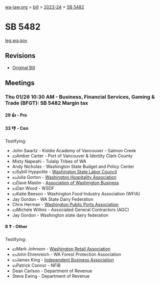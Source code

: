 [wa-law.org](/) > [bill](/bill/) > [2023-24](/bill/2023-24/) > [SB 5482](/bill/2023-24/sb/5482/)

# SB 5482
[leg.wa.gov](https://app.leg.wa.gov/billsummary?BillNumber=5482&Year=2023&Initiative=false)

## Revisions
* [Original Bill](1/)

## Meetings
### Thu 01/26 10:30 AM - Business, Financial Services, Gaming & Trade (BFGT): SB 5482 Margin tax
#### 29 👍 - Pro

#### 33 👎 - Con
Testifying:
* John Swartz - Kiddie Academy of Vancouver - Salmon Creek
* 💵Amber Carter - Port of Vancouver & Identity Clark County
* Misty Napeahi - Tulalip Tribes of WA
* Andy Nicholas - Washington State Budget and Policy Center
* 💵Sybill Hyppolite - [Washington State Labor Council](/org/washington_state_labor_council/)
* 💵Julia Gorton - [Washington Hospitality Association](/org/washington_hospitality_association/)
* 💵Dave Mastin - [Association of Washington Business](/org/association_of_washington_business/)
* 💵Dan Wood - WSDF
* 💵Katie Beeson - Washington Food Industry Association (WFIA)
* Jay Gordon - WA State Dairy Federation
* Chris Herman - [Washington Public Ports Association](/org/washington_public_ports_association/)
* 💵Michele Willms - Associated General Contractors (AGC)
* Jay Gordon - Washington state dairy federation

#### 8 ❓ - Other
Testifying:
* 💵Mark Johnson - [Washington Retail Association](/org/washington_retail_association/)
* 💵John Ehrenreich - WA Forest Protection Association
* 💵James King - [Independent Business Association](/org/independent_business_association/)
* 💵Patrick Connor - NFIB
* Dean Carlson - Department of Revenue
* Steve Ewing - Department of Revenue
